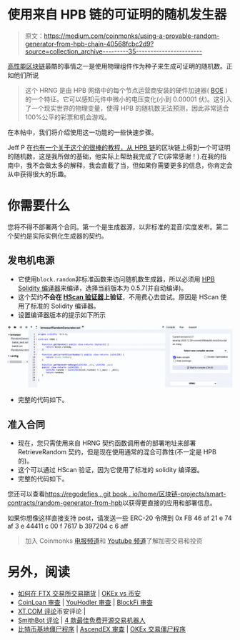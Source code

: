 # 使用来自 HPB 链的可证明的随机发生器

> 原文：<https://medium.com/coinmonks/using-a-provable-random-generator-from-hpb-chain-40568fcbc2d9?source=collection_archive---------35----------------------->

[高性能区块链](https://hpb.gitbook.io/high-performance-blockchain/)最酷的事情之一是使用物理组件作为种子来生成可证明的随机数。正如他们所说

> 这个 HRNG 是由 HPB 网络中的每个节点运营商安装的硬件加速器( [BOE](https://hpb.gitbook.io/high-performance-blockchain/what-is-high-performance-blockchain-hpb/blockchain-offload-engine-boe) )的一个特征。它可以感知元件中微小的电压变化(小到 0.00001 伏)。这引入了一个现实世界的物理变量，使得 HPB 的随机数无法预测，因此非常适合 100%公平的彩票和机会游戏。

在本帖中，我们将介绍使用这一功能的一些快速步骤。

Jeff P 在[也有一个关于这个的很棒的教程，从 HPB 链](https://waxlyrical.medium.com/get-a-provable-random-number-on-a-blockchain-from-hpb-chain-a2e0b680a724)的区块链上得到一个可证明的随机数，这是我所做的基础，他实际上帮助我完成了它(非常感谢！).在我的指南中，我不会做太多的解释，我会直截了当，但如果你需要更多的信息，你肯定会从中获得很大的乐趣。

# 你需要什么

您将不得不部署两个合同。第一个是生成器源，以非标准的混音/实度发布。第二个契约是实际实例化生成器的契约。

## 发电机电源

*   它使用`block.random`非标准函数来访问随机数生成器，所以必须用 [HPB Solidity 编译器](https://remix.hpb.io/#optimize=false&version=soljson-v0.5.7+commit.6da8b019.js)来编译，选择当前版本为 0.5.7(并自动编译)。
*   这个契约**不会在 [HScan 验证器](https://hscan.org/verifyContract)上验证**，不用费心去尝试。原因是 HScan 使用了标准的 Solidity 编译器。
*   设置编译器版本的提示如下所示

![](img/14c602a7b0143f1255bf51ce64443802.png)

*   完整的代码如下。

## 准入合同

*   现在，您只需使用来自 HRNG 契约函数调用者的部署地址来部署 RetrieveRandom 契约，但是现在使用通常的混合可靠性(不一定是 HPB 的)。
*   这个可以通过 HScan 验证，因为它使用了标准的 solidity 编译器。
*   完整的代码如下。

您还可以查看[https://regodefies . git book . io/home/区块链-projects/smart-contracts/random-generator-from-hpb](https://regodefies.gitbook.io/home/blockchain-projects/smart-contracts/random-generator-from-hpb)以获得更直接的应用和部署信息。

如果你想像这样直接支持 post，请发送一些 ERC-20 令牌到 0x FB 46 af 21 e 74 af 3 e 44411 c 00 f 7617 b 397204 c 6 aff

> 加入 Coinmonks [电报频道](https://t.me/coincodecap)和 [Youtube 频道](https://www.youtube.com/c/coinmonks/videos)了解加密交易和投资

# 另外，阅读

*   [如何在 FTX 交易所交易期货](https://coincodecap.com/ftx-futures-trading) | [OKEx vs 币安](https://coincodecap.com/okex-vs-binance)
*   [CoinLoan 审查](https://coincodecap.com/coinloan-review) | [YouHodler 审查](/coinmonks/youhodler-4-easy-ways-to-make-money-98969b9689f2) | [BlockFi 审查](https://coincodecap.com/blockfi-review)
*   [XT.COM 评论](https://coincodecap.com/profittradingapp-for-binance)币安评论 |
*   [SmithBot 评论](https://coincodecap.com/smithbot-review) | [4 款最佳免费开源交易机器人](https://coincodecap.com/free-open-source-trading-bots)
*   [比特币基地僵尸程序](/coinmonks/coinbase-bots-ac6359e897f3) | [AscendEX 审查](/coinmonks/ascendex-review-53e829cf75fa) | [OKEx 交易僵尸程序](/coinmonks/okex-trading-bots-234920f61e60)